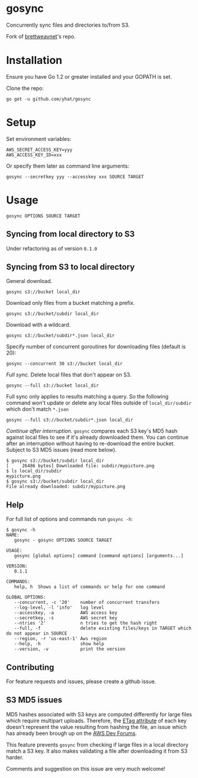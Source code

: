 # gosync

Concurrently sync files and directories to/from S3.

Fork of [brettweavnet](https://github.com/brettweavnet/gosync)'s repo.

# Installation

Ensure you have Go 1.2 or greater installed and your GOPATH is set.

Clone the repo:

    go get -u github.com/yhat/gosync

# Setup

Set environment variables:

    AWS_SECRET_ACCESS_KEY=yyy
    AWS_ACCESS_KEY_ID=xxx

Or specify them later as command line arguments:

    gosync --secretkey yyy --accesskey xxx SOURCE TARGET

# Usage

    gosync OPTIONS SOURCE TARGET

## Syncing from local directory to S3

Under refactoring as of version `0.1.0`

## Syncing from S3 to local directory

General download.

    gosync s3://bucket local_dir
    
    
Download only files from a bucket matching a prefix.

    gosync s3://bucket/subdir local_dir
    
Download with a wildcard.

    gosync s3://bucket/subdir*.json local_dir
    
Specify number of concurrent goroutines for downloading files (default is 20):

    gosync --concurrent 30 s3://bucket local_dir
    
_Full sync._ Delete local files that don't appear on S3.

    gosync --full s3://bucket local_dir
    
Full sync only applies to results matching a query. So the following command won't update or delete any local files outside of `local_dir/subdir` which don't match `*.json`

    gosync --full s3://bucket/subdir*.json local_dir
    
_Continue after interruption._ `gosync` compares each S3 key's MD5 hash against local files to see if it's already downloaded them. You can continue after an interruption without having to re-download the entire bucket. Subject to S3 MD5 issues (read more below).

    $ gosync s3://bucket/subdir local_dir
    [     26486 bytes] Downloaded file: subdir/mypicture.png
    $ ls local_dir/subdir
    mypicture.png
    $ gosync s3://bucket/subdir local_dir
    File already downloaded: subdir/mypicture.png


## Help

For full list of options and commands run `gosync -h`:

```
$ gosync -h
NAME:
   gosync - gosync OPTIONS SOURCE TARGET

USAGE:
   gosync [global options] command [command options] [arguments...]

VERSION:
   0.1.1

COMMANDS:
   help, h	Shows a list of commands or help for one command

GLOBAL OPTIONS:
   --concurrent, -c '20'	number of concurrent transfers
   --log-level, -l 'info'	log level
   --accesskey, -a 			AWS access key
   --secretkey, -s 			AWS secret key
   --ntries '2'				n tries to get the hash right
   --full, -f				delete existing files/keys in TARGET which do not appear in SOURCE
   --region, -r 'us-east-1'	Aws region
   --help, -h				show help
   --version, -v			print the version
```

## Contributing

For feature requests and issues, please create a github issue.

## S3 MD5 issues

MD5 hashes associated with S3 keys are computed differently for large files which require multipart uploads. Therefore, the [ETag attribute](https://github.com/mitchellh/goamz/blob/master/s3/s3.go#L377) of each key doesn't represent the value resulting from hashing the file, an issue which has already been brough up on the [AWS Dev Forums](https://forums.aws.amazon.com/thread.jspa?messageID=203510).

This feature prevents `gosync` from checking if large files in a local directory match a S3 key. It also makes validating a file after downloading it from S3 harder.

Comments and suggestion on this issue are very much welcome!
